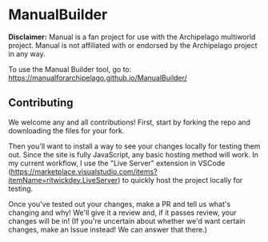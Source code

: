 # ManualBuilder

**Disclaimer:** Manual is a fan project for use with the Archipelago multiworld project. Manual is not affiliated with or endorsed by the Archipelago project in any way.

To use the Manual Builder tool, go to: https://manualforarchipelago.github.io/ManualBuilder/

## Contributing

We welcome any and all contributions! First, start by forking the repo and downloading the files for your fork.

Then you'll want to install a way to see your changes locally for testing them out. Since the site is fully JavaScript, any basic hosting method will work. In my current workflow, I use the "Live Server" extension in VSCode (https://marketplace.visualstudio.com/items?itemName=ritwickdey.LiveServer) to quickly host the project locally for testing.

Once you've tested out your changes, make a PR and tell us what's changing and why! We'll give it a review and, if it passes review, your changes will be in! (If you're uncertain about whether we'd want certain changes, make an Issue instead! We can answer that there.)
